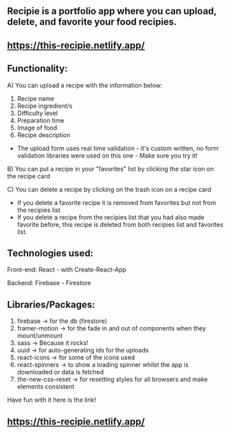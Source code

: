 ## Recipie is a portfolio app where you can upload, delete, and favorite your food recipies.

## https://this-recipie.netlify.app/

## Functionality:

A) You can upload a recipe with the information below:

1. Recipe name
2. Recipe ingredient/s
3. Difficulty level
4. Preparation time
5. Image of food
6. Recipe description

- The upload form uses real time validation - it's custom written, no form validation libraries were used on this one - Make sure you try it!

B) You can put a recipe in your "favorites" list by clicking the star icon on the recipe card

C) You can delete a recipe by clicking on the trash icon on a recipe card

- If you delete a favorite recipe it is removed from favorites but not from the recipies list
- If you delete a recipe from the recipies list that you had also made favorite before, this recipe is deleted from both recipies list and favorites list.

## Technologies used:

Front-end:
React - with Create-React-App

Backend:
Firebase - Firestore

## Libraries/Packages:

1. firebase -> for the db (firestore)
2. framer-motion -> for the fade in and out of components when they mount/unmount
3. sass -> Because it rocks!
4. uuid -> for auto-generating ids for the uploads
5. react-icons -> for some of the icons used
6. react-spinners -> to show a loading spinner whilst the app is downloaded or data is fetched
7. the-new-css-reset -> for resetting styles for all browsers and make elements consistent

Have fun with it here is the link!

## https://this-recipie.netlify.app/
